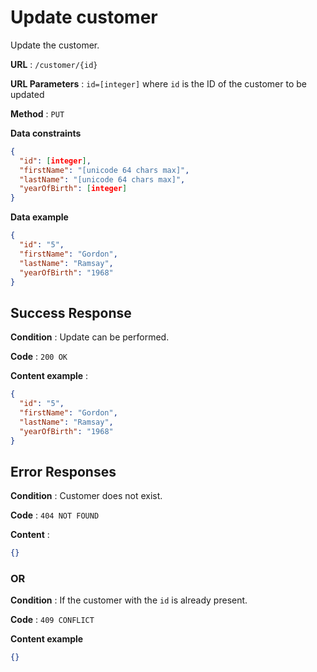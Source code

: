 # Update customer

Update the customer.

**URL** : `/customer/{id}`

**URL Parameters** : `id=[integer]` where `id` is the ID of the customer to be updated

**Method** : `PUT`

**Data constraints**

```json
{
  "id": [integer],
  "firstName": "[unicode 64 chars max]",
  "lastName": "[unicode 64 chars max]",
  "yearOfBirth": [integer]
}
```

**Data example**

```json
{
  "id": "5",
  "firstName": "Gordon",
  "lastName": "Ramsay",
  "yearOfBirth": "1968"
}
```

## Success Response

**Condition** : Update can be performed.

**Code** : `200 OK`

**Content example** :

```json
{
  "id": "5",
  "firstName": "Gordon",
  "lastName": "Ramsay",
  "yearOfBirth": "1968"
}
```

## Error Responses

**Condition** : Customer does not exist.

**Code** : `404 NOT FOUND`

**Content** : 
```json
{}
```

### OR

**Condition** : If the customer with the `id` is already present.

**Code** : `409 CONFLICT`

**Content example**

```json
{}
```